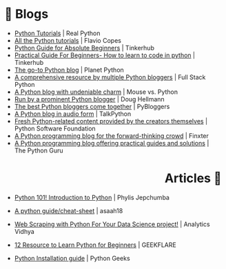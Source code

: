 <h1 align=left >📔 Blogs</h1>

- [Python Tutorials](https://realpython.com/) | Real Python
- [All the Python tutorials](https://flaviocopes.com/tags/python/) | Flavio Copes
- [Python Guide for Absolute Beginners](https://medium.com/tinkerhub/python-for-absolute-beginners-c27ce8faa2a4) | Tinkerhub
- [Practical Guide For Beginners- How to learn to code in python](https://medium.com/tinkerhub/how-to-learn-to-code-a-practical-guide-for-beginners-d88f90953af8) | Tinkerhub
- [The go-to Python blog](https://planetpython.org/) | Planet Python
- [A comprehensive resource by multiple Python bloggers](https://www.fullstackpython.com/blog.html) | Full Stack Python
- [A Python blog with undeniable charm](https://www.blog.pythonlibrary.org/) | Mouse vs. Python
- [Run by a prominent Python blogger](https://doughellmann.com/posts/) | Doug Hellmann
- [The best Python bloggers come together](http://www.pybloggers.com/) | PyBloggers
- [A Python blog in audio form](https://talkpython.fm/episodes/all) | TalkPython
- [Fresh Python-related content provided by the creators themselves](https://pyfound.blogspot.com/) | Python Software Foundation
- [A Python programming blog for the forward-thinking crowd](https://blog.finxter.com/blog/) | Finxter
- [A Python programming blog offering practical guides and solutions](https://thepythonguru.com/blog/) | The Python Guru
  
<h1 align=right >Articles 📃</h1>

- [Python 101! Introduction to Python](https://dev.to/phylis/python-101-introduction-to-python-2eh4) | Phylis Jepchumba
- [A python guide/cheat-sheet](https://gist.github.com/asaah18/5dfda79cbddf9ef6a5b74587dfb9e706) | asaah18
- [Web Scraping with Python For Your Data Science project!](https://www.analyticsvidhya.com/blog/2021/06/perform-web-scraping-with-python/) | Analytics Vidhya

- [12 Resource to Learn Python for Beginners](https://geekflare.com/python-learning-resources/) | GEEKFLARE
- [Python Installation guide](https://pythongeeks.org/python-installation-guide/) | Python Geeks

